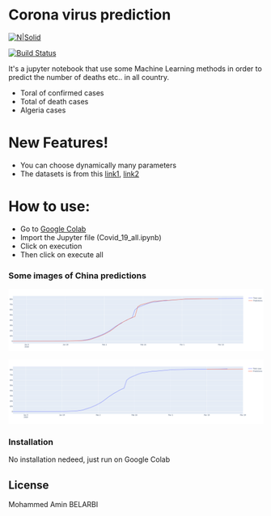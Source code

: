 # Corona virus prediction

[![N|Solid](https://cldup.com/dTxpPi9lDf.thumb.png)](https://nodesource.com/products/nsolid)

[![Build Status](https://travis-ci.org/joemccann/dillinger.svg?branch=master)](https://travis-ci.org/joemccann/dillinger)

It's a jupyter notebook that use some Machine Learning methods in order to predict the number of deaths etc.. in all country.
  - Toral of confirmed cases
  - Total of death cases
  - Algeria cases

# New Features!

  - You can choose dynamically many parameters
  - The datasets is from this [link1](https://covid.ourworldindata.org/data/ecdc/total_cases.csv), [link2](https://covid.ourworldindata.org/data/ecdc/total_deaths.csv)


# How to use:
  - Go to [Google Colab](https://colab.research.google.com/)
  - Import the Jupyter file (Covid_19_all.ipynb)
  - Click on execution
  - Then click on execute all
 
### Some images of China predictions

![Predction](china_prediction.PNG)

![Predction next 15 days](china_prediction_15_days.PNG)

### Installation

No installation nedeed, just run on Google Colab


License
----

Mohammed Amin BELARBI
